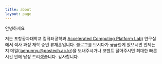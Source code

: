 ```yaml
---
title: about
layout: page
---
```


안녕하세요 

저는 포항공과대학교 컴퓨터공학과 [Accelerated Computing Platform Lab)](http://acp.postech.ac.kr) 연구실에서 석사 과정 재학 중인 류재훈입니다.
블로그를 보시다가 궁금한게 있으시면 언제든지 메일(jaehunryu@postech.ac.kr)을 보내주시거나 코멘트 달아주시면 최대한 빠른 시간 안에 답장 드리겠습니다. 감사합니다. 
